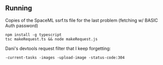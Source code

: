 Running
-------

Copies of the SpaceML ssrf.ts file for the last problem (fetching w/ BASIC Auth password)

```
npm install -g typescript
tsc makeRequest.ts && node makeRequest.js
```

Dani's devtools request filter that I keep forgetting:

```
-current-tasks -images -upload-image -status-code:304
```
